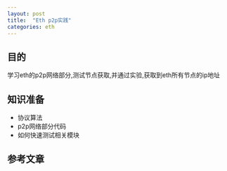 ```yaml
---
layout: post
title:  "Eth p2p实践"
categories: eth
---
```


## 目的
学习eth的p2p网络部分,测试节点获取,并通过实验,获取到eth所有节点的ip地址

## 知识准备
  - 协议算法
  - p2p网络部分代码
  - 如何快速测试相关模块


## 参考文章
